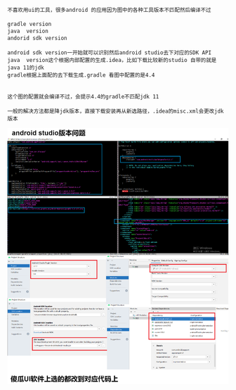 ```
不喜欢用ui的工具，很多android 的应用因为图中的各种工具版本不匹配然后编译不过

gradle version
java  version
andorid sdk version

android sdk version一开始就可以识别然后android studio去下对应的SDK API
java  version这个根据内部配置的生成.idea，比如下载比较新的studio 自带的就是java 11的jdk
gradle根据上面配的去下载生成.gradle 看图中配置的是4.4


这个图的配置就会编译不过，会提示4.4的gradle不匹配jdk 11

一般的解决方法都是降jdk版本，直接下载安装再从新选路径，.idea的misc.xml会更改jdk版本

```
![](https://github.com/Poco-Ye/m_code/blob/master/android%20studio%E7%89%88%E6%9C%AC%E9%97%AE%E9%A2%98/android%20studio%E7%89%88%E6%9C%AC%E9%97%AE%E9%A2%98.png)
